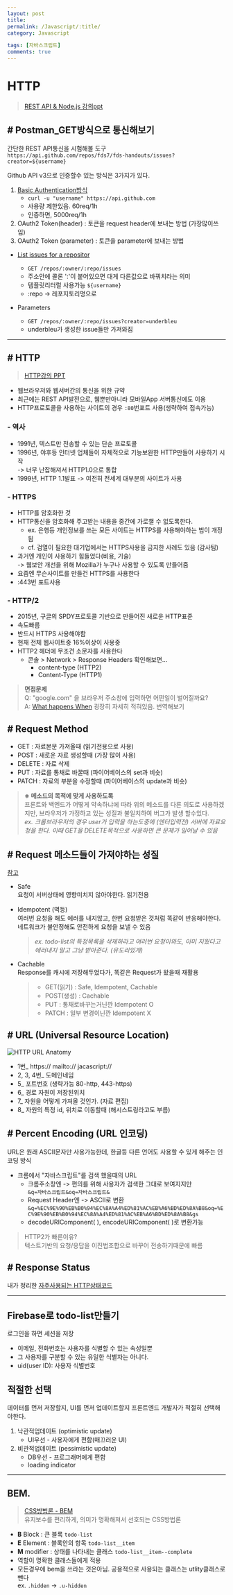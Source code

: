 ```yaml
---
layout: post
title: 
permalink: /Javascript/:title/
category: Javascript

tags: [자바스크립트]
comments: true
---
```


# HTTP
>[REST API & Node.js 강의ppt](https://wpsn.github.io/wpsn-handout/1-1-1-postman.html)

## # Postman_GET방식으로 통신해보기
간단한 REST API통신을 시험해볼 도구  
`https://api.github.com/repos/fds7/fds-handouts/issues?creator=${username}`

Github API v3으로 인증할수 있는 방식은 3가지가 있다.
1. [Basic Authentication방식](https://developer.github.com/v3/#authentication)
    * `curl -u "username" https://api.github.com`
    * 사용량 제한있음. 60req/1h
    * 인증하면, 5000req/1h
2. OAuth2 Token(header) : 토큰을 request header에 보내는 방법 (가장많이쓰임)
3. OAuth2 Token (parameter) : 토큰을 parameter에 보내는 방법

* [List issues for a repositor](https://developer.github.com/v3/issues/#list-issues-for-a-repository)  
    * `GET /repos/:owner/:repo/issues`  
    * 주소안에 콜론 ':'이 붙어있으면 대게 다른값으로 바꿔치라는 의미
    * 템플릿리터럴 사용가능 `${username}`
    * :repo -> 레포지토리명으로

* Parameters  
    * `GET /repos/:owner/:repo/issues?creator=underbleu`  
    * underbleu가 생성한 issue들만 가져와짐

-----
## # HTTP
>[HTTP강의 PPT](https://wpsn.github.io/wpsn-handout/1-2-1-http.html)
* 웹브라우저와 웹서버간의 통신을 위한 규약
* 최근에는 REST API발전으로, 웹뿐만아니라 모바일App 서버통신에도 이용
* HTTP프로토콜을 사용하는 사이트의 경우 `:80`번포트 사용(생략하여 접속가능)

### - 역사
* 1991년, 텍스트만 전송할 수 있는 단순 프로토콜
* 1996년, 야후등 인터넷 업체들이 자체적으로 기능보완한 HTTP만들어 사용하기 시작  
-> 너무 난잡해져서 HTTP1.0으로 통합
* 1999년, HTTP 1.1발표 -> 여전히 전세계 대부분의 사이트가 사용

### - HTTPS
* HTTP를 암호화한 것
* HTTP통신을 암호화해 주고받는 내용을 중간에 가로챌 수 없도록한다.
  * ex. 은행등 개인정보를 쓰는 모든 사이트는 HTTPS를 사용해야하는 법이 개정됨
  * cf. 검열이 필요한 대기업에서는 HTTPS사용을 금지한 사례도 있음 (감사팀)
* 과거엔 개인이 사용하기 힘들었다(비용, 기술)  
-> 웹보안 개선을 위해 Mozilla가 누구나 사용할 수 있도록 만들어줌
* 요즘엔 무슨사이트를 만들건 HTTPS를 사용한다
* :443번 포트사용

### - HTTP/2
* 2015년, 구글의 SPDY프로토콜 기반으로 만들어진 새로운 HTTP표준
* 속도빠름
* 반드시 HTTPS 사용해야함
* 현재 전체 웹사이트중 16%이상이 사용중
* HTTP2 헤더에 무조건 소문자를 사용한다
  * 콘솔 > Network > Response Headers 확인해보면...
    * content-type (HTTP2)
    * Content-Type (HTTP1)

>**면접문제**  
Q: "google.com" 을 브라우저 주소창에 입력하면 어떤일이 벌어질까요?  
A: [What happens When](https://github.com/alex/what-happens-when) 굉장히 자세히 적혀있음. 번역해보기

## # Request Method
* GET : 자료본문 가져올때 (읽기전용으로 사용)
* POST : 새로운 자료 생성할때 (가장 많이 사용)
* DELETE : 자료 삭제
* PUT : 자료를 통채로 바꿀때 (파이어베이스의 set과 비슷)
* PATCH : 자료의 부분을 수정할때 (파이어베이스의 update과 비슷)

>**※ 메소드의 목적에 맞게 사용하도록**  
프론트와 백엔드가 어떻게 약속하냐에 따라 위의 메소드를 다른 의도로 사용하겠지만, 브라우저가 가정하고 있는 성질과 불일치하여 버그가 발생 할수있다.  
*ex. 크롬브라우저의 경우 user가 입력을 하는도중에 (엔터입력전) 서버에 자료요청을 한다. 이때 GET을 DELETE목적으로 사용하면 큰 문제가 일어날 수 있음*


## # Request 메소드들이 가져야하는 성질 
[참고](https://en.wikipedia.org/wiki/Hypertext_Transfer_Protocol#Summary_table)
* Safe  
요청이 서버상태에 영향미치지 않아야한다. 읽기전용
* Idempotent (멱등)  
여러번 요청을 해도 에러를 내지않고, 한번 요청받은 것처럼 똑같이 반응해야한다. 네트워크가 불안정해도 안전하게 요청을 보낼 수 있음  
  >*ex. todo-list의 특정목록을 삭제하라고 여러번 요청이와도, 이미 지웠다고 에러내지 말고 그냥 받아준다. (유도리있게)*
* Cachable  
Response를 캐시에 저장해두었다가, 똑같은 Request가 왔을때 재활용

    
    >* GET(읽기) : Safe, Idempotent, Cachable
    >* POST(생성) : Cachable
    >* PUT : 통채로바꾸는거닌깐 Idempotent O
    >* PATCH : 일부 변경이닌깐 Idempotent X  

## # URL (Universal Resource Location)
![HTTP URL Anatomy]({{site.baseurl}}/img/URL.png)
* 1번_ https:// mailto:// jacascript://
* 2, 3, 4번_ 도메인네임
* 5_ 포트번호 (생략가능 80-http, 443-https)
* 6_ 경로 자원이 저장된위치
* 7_ 자원을 어떻게 가져올 것인가. (자료 편집)
* 8_ 자원의 특정 id, 위치로 이동할때 (해시스트링라고도 부름)

## # Percent Encoding (URL 인코딩)
URL은 원래 ASCII문자만 사용가능한데, 한글등 다른 언어도 사용할 수 있게 해주는 인코딩 방식
* 크롬에서 "자바스크립트"를 검색 했을때의 URL
  * 크롬주소창엔 -> 편의를 위해 사용자가 검색한 그대로 보여지지만  
  `&q=자바스크립트&oq=자바스크립트&`
  * Request Header엔 -> ASCII로 변환  
  `&q=%EC%9E%90%EB%B0%94%EC%8A%A4%ED%81%AC%EB%A6%BD%ED%8A%B8&oq=%EC%9E%90%EB%B0%94%EC%8A%A4%ED%81%AC%EB%A6%BD%ED%8A%B8&gs`
  * decodeURIComponent( ), encodeURIComponent( )로 변환가능

>HTTP2가 빠른이유?  
>텍스트기반의 요청/응답을 이진법조합으로 바꾸어 전송하기때문에 빠름

## # Response Status
내가 정리한 [자주사용되는 HTTP상태코드](https://underbleu.github.io/bookstudy/http-network-basic/pt4/)

-----

## Firebase로 todo-list만들기
로그인을 하면 세션을 저장

* 이메일, 전화번호는 사용자를 식별할 수 있는 속성일뿐
* 그 사용자를 구분할 수 있는 유일한 식별자는 아니다.
* uid(user ID): 사용자 식별번호

## 적절한 선택
데이터를 먼저 저장할지, UI를 먼저 업데이트할지 프론트엔드 개발자가 적절히 선택해야한다.
1. 낙관적업데이트 (optimistic update)
    * UI우선 - 사용자에게 편함(매끄러운 UI)
2. 비관적업데이트 (pessimistic update)
    * DB우선 - 프로그래머에게 편함
    * loading indicator

-----

## BEM.
>[CSS방법론 - BEM](https://medium.com/witinweb/css-%EB%B0%A9%EB%B2%95%EB%A1%A0-1-bem-block-element-modifier-1c03034e65a1)  
유지보수를 편리하게, 의미가 명확해져서 선호되는 CSS방법론  

* **B** Block : 큰 블록 `todo-list`
* **E** Element : 블록안의 항목 `todo-list__item`
* **M** modifier : 상태를 나타내는 클래스 `todo-list__item--complete`
* 역할이 명확한 클래스들에게 적용
* 모든경우에 bem을 쓰라는 것은아님. 공용적으로 사용되는 클래스는 utlity클래스로 뺀다  
ex. `.hidden` -> `.u-hidden`




